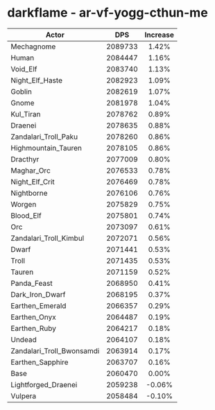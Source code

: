 # darkflame - ar-vf-yogg-cthun-me
| Actor | DPS | Increase |
|---|:---:|:---:|
|Mechagnome|2089733|1.42%|
|Human|2084447|1.16%|
|Void_Elf|2083740|1.13%|
|Night_Elf_Haste|2082923|1.09%|
|Goblin|2082619|1.07%|
|Gnome|2081978|1.04%|
|Kul_Tiran|2078762|0.89%|
|Draenei|2078635|0.88%|
|Zandalari_Troll_Paku|2078260|0.86%|
|Highmountain_Tauren|2078105|0.86%|
|Dracthyr|2077009|0.80%|
|Maghar_Orc|2076533|0.78%|
|Night_Elf_Crit|2076469|0.78%|
|Nightborne|2076106|0.76%|
|Worgen|2075829|0.75%|
|Blood_Elf|2075801|0.74%|
|Orc|2073097|0.61%|
|Zandalari_Troll_Kimbul|2072071|0.56%|
|Dwarf|2071441|0.53%|
|Troll|2071435|0.53%|
|Tauren|2071159|0.52%|
|Panda_Feast|2068950|0.41%|
|Dark_Iron_Dwarf|2068195|0.37%|
|Earthen_Emerald|2066357|0.29%|
|Earthen_Onyx|2064487|0.19%|
|Earthen_Ruby|2064217|0.18%|
|Undead|2064107|0.18%|
|Zandalari_Troll_Bwonsamdi|2063914|0.17%|
|Earthen_Sapphire|2063707|0.16%|
|Base|2060470|0.00%|
|Lightforged_Draenei|2059238|-0.06%|
|Vulpera|2058484|-0.10%|
